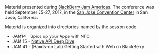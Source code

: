 Material presented during [BlackBerry Jam Americas](http://www.blackberryjamconference.com/americas).
The conference was held September 25-27, 2012, in the
[San Jose Convention Center](http://www.sanjose.com/san-jose-mcenery-convention-center-b5352)
in San Jose, California.

Material is organized into directories, named by the session code.

* JAM14 - Spice up your Apps with NFC
* JAM 15 - [Native API Deep Dive](http://hosting.desire2learncapture.com/RIM/1/watch/48.aspx)
* JAM 41 - (Hands-on Lab) Getting Started with Web on BlackBerry

